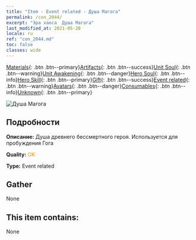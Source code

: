```yaml
---
title: "Item - Event related - Душа Магога"
permalink: /con_2044/
excerpt: "Эра хаоса  Душа Магога"
last_modified_at: 2021-05-28
locale: ru
ref: "con_2044.md"
toc: false
classes: wide
---
```

 [Materials](/ItemsRU/){: .btn .btn--primary}[Artifacts](/ItemsRU/Artifacts/){: .btn .btn--success}[Unit Soul](/ItemsRU/UnitSoul/){: .btn .btn--warning}[Unit Awakening](/ItemsRU/UnitAwakening/){: .btn .btn--danger}[Hero Soul](/ItemsRU/HeroSoul/){: .btn .btn--info}[Hero Skill](/ItemsRU/HeroSkill/){: .btn .btn--primary}[Gift](/ItemsRU/Gift/){: .btn .btn--success}[Event related](/ItemsRU/Events/){: .btn .btn--warning}[Avatars](/ItemsRU/Avatars/){: .btn .btn--danger}[Consumables](/ItemsRU/Consumables/){: .btn .btn--info}[Unknown](/ItemsRU/Unknown/){: .btn .btn--primary}

 ![Душа Магога](/images/t/juexing_502.png)

## Подробности
 **Описание:** Душа древнего бессмертного героя. Используется для пробуждения Гога

 **Quality:** <span style="color: #FF8C00">OK</span>

 **Type:** Event related

## Gather

  None

## This item contains:

  None

